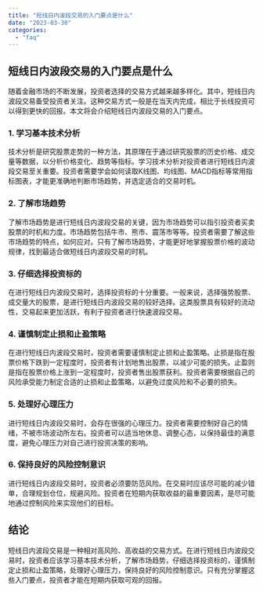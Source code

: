 ```yaml
---
title: "短线日内波段交易的入门要点是什么"
date: "2023-03-30"
categories: 
  - "faq"
---
```


## 短线日内波段交易的入门要点是什么

随着金融市场的不断发展，投资者选择的交易方式越来越多样化。其中，短线日内波段交易备受投资者关注。这种交易方式一般是在当天内完成，相比于长线投资可以得到更快的回报。本文将会介绍短线日内波段交易的入门要点。

### 1\. 学习基本技术分析

技术分析是研究股票走势的一种方法，其原理在于通过研究股票的历史价格、成交量等数据，以分析价格变化、趋势等指标。学习技术分析对投资者进行短线日内波段交易至关重要。投资者需要学会如何读取K线图、均线图、MACD指标等常用指标图表，才能更准确地判断市场趋势，并选定适合的交易时机。

### 2\. 了解市场趋势

了解市场趋势是进行短线日内波段交易的关键，因为市场趋势可以指引投资者买卖股票的时机和力度。市场趋势包括牛市、熊市、震荡市等等。投资者需要了解这些市场趋势的特点，如何应对。只有了解市场趋势，才能更好地掌握股票价格的波动规律，找到最适合做短线日内波段交易的时机。

### 3\. 仔细选择投资标的

在进行短线日内波段交易时，选择投资标的十分重要。一般来说，选择强势股票、成交量大的股票，是进行短线日内波段交易的较好选择。这类股票具有较好的流动性，交易起来更加活跃，有利于投资者进行快速波段交易。

### 4\. 谨慎制定止损和止盈策略

在进行短线日内波段交易时，投资者需要谨慎制定止损和止盈策略。止损是指在股票价格下跌到一定程度时，投资者有计划地售出股票，以减少可能的损失。止盈则是指在股票价格上涨到一定程度时，投资者售出股票获利。投资者需要根据自己的风险承受能力制定合适的止损和止盈策略，以避免过度风险和不必要的损失。

### 5\. 处理好心理压力

进行短线日内波段交易时，会存在很强的心理压力。投资者需要控制好自己的情绪，不被市场波动所左右。投资者可以适当地休息、调整心态，以保持最佳的满意度，避免心理压力对自己进行投资决策的影响。

### 6\. 保持良好的风险控制意识

进行短线日内波段交易时，投资者必须要防范风险。在交易时应该尽可能的减少错单，合理规划仓位，规避风险。投资者在短期内获取收益的最重要因素，是尽可能地通过控制风险来实现他们的目标。

## 结论

短线日内波段交易是一种相对高风险、高收益的交易方式。在进行短线日内波段交易时，投资者应该学习基本技术分析，了解市场趋势，仔细选择投资标的，谨慎制定止损和止盈策略，处理好心理压力，保持良好的风险控制意识。只有充分掌握这些入门要点，投资者才能在短期内获取可观的回报。
